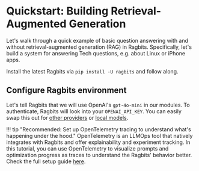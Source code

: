 # Quickstart: Building Retrieval-Augmented Generation

Let's walk through a quick example of basic question answering with and without retrieval-augmented generation (RAG) in Ragbits. Specifically, let's build a system for answering Tech questions, e.g. about Linux or iPhone apps.

Install the latest Ragbits via `pip install -U ragbits` and follow along.

## Configure Ragbits environment

Let's tell Ragbits that we will use OpenAI's `gpt-4o-mini` in our modules. To authenticate, Ragbits will look into your `OPENAI_API_KEY`. You can easily swap this out for [other providers](../how-to/llms/use_llms.md) or [local models](../how-to/llms/use_local_llms.md).

!!! tip "Recommended: Set up OpenTelemetry tracing to understand what's happening under the hood."
    OpenTelemetry is an LLMOps tool that natively integrates with Ragbits and offer explainability and experiment tracking. In this tutorial, you can use OpenTelemetry to visualize prompts and optimization progress as traces to understand the Ragbits' behavior better. Check the full setup guide [here](../how-to/audit/use_tracing.md/#using-opentelemetry-tracer).
